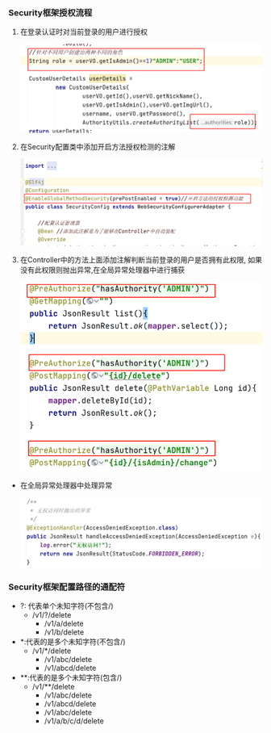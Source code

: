 ### Security框架授权流程

1. 在登录认证时对当前登录的用户进行授权

   ![image-20230718113015986](images/image-20230718113015986.png)

2. 在Security配置类中添加开启方法授权检测的注解

   ![image-20230718113101319](images/image-20230718113101319.png)

3. 在Controller中的方法上面添加注解判断当前登录的用户是否拥有此权限, 如果没有此权限则抛出异常,在全局异常处理器中进行捕获

   ![image-20230718113210161](images/image-20230718113210161.png)

- 在全局异常处理器中处理异常

  ![image-20230718113242015](images/image-20230718113242015.png)



### Security框架配置路径的通配符

- ?: 代表单个未知字符(不包含/)
  - /v1/?/delete
    - /v1/a/delete
    - /v1/b/delete
- *:代表的是多个未知字符(不包含/)
  - /v1/*/delete
    - /v1/abc/delete
    - /v1/abcd/delete
- **:代表的是多个未知字符(包含/)
  - /v1/**/delete
    - /v1/abc/delete
    - /v1/abcd/delete
    - /v1/abc/delete
    - /v1/a/b/c/d/delete


